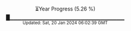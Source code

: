 <p align="center">
⏳Year Progress (5.26 %)<br>
█▁▁▁▁▁▁▁▁▁▁▁▁▁▁▁▁▁▁▁▁▁▁▁▁▁▁▁▁▁ <br>
<sub>Updated: Sat, 20 Jan 2024 06:02:39 GMT</sub>
</p>


